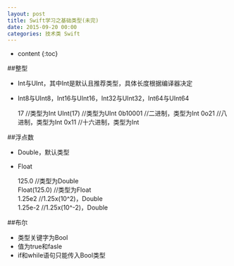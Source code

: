 ```yaml
---
layout: post
title: Swift学习之基础类型(未完)
date: 2015-09-20 00:00
categories: 技术类 Swift
---
```


* content
{:toc}

##整型  

- Int与UInt，其中Int是默认且推荐类型，具体长度根据编译器决定  
- Int8与UInt8，Int16与UInt16，Int32与UInt32，Int64与UInt64  
  

	17 //类型为Int
	UInt(17) //类型为UInt
	0b10001 //二进制，类型为Int
	0o21  //八进制，类型为Int
	0x11  //十六进制，类型为Int


##浮点数  

- Double，默认类型
- Float  


	125.0  //类型为Double  
	Float(125.0)  //类型为Float  
	1.25e2 //1.25x(10^2)，Double  
	1.25e-2 //1.25x(10^-2)，Double


##布尔

- 类型关键字为Bool
- 值为true和fasle
- if和while语句只能传入Bool类型
